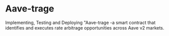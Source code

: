 # Aave-trage
Implementing, Testing and Deploying "Aave-trage -a smart contract that identifies and executes rate arbitrage opportunities across Aave v2 markets.
